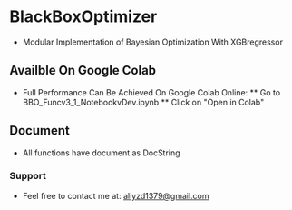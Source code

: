 # BlackBoxOptimizer
* Modular Implementation of Bayesian Optimization With XGBregressor

## Availble On Google Colab
* Full Performance Can Be Achieved On Google Colab Online:
** Go to BBO_Funcv3_1_NotebookvDev.ipynb
** Click on "Open in Colab"

## Document
* All functions have document as DocString

### Support
* Feel free to contact me at: aliyzd1379@gmail.com
